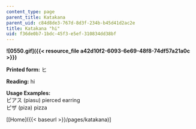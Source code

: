 ```yaml
---
content_type: page
parent_title: Katakana
parent_uid: c84d8de3-767d-8d3f-234b-b45d41d2ac2e
title: Katakana "hi"
uid: f36de0b7-1bdc-45f3-e5ef-310834dd38bf
---
```


**![0550.gif]({{< resource_file a42d10f2-6093-6e69-48f8-74df57a21a0c >}})**

**Printed form:** ヒ

**Reading:** hi

**Usage Examples:**  
ピアス (piasu) pierced earring  
ピザ (piza) pizza

\[[Home]({{< baseurl >}}/pages/katakana)\]